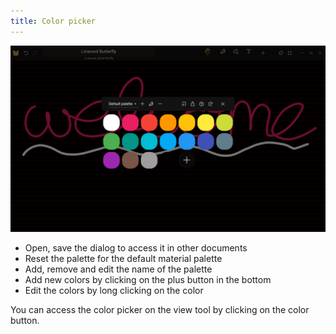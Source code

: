 ```yaml
---
title: Color picker
---
```


![Color picker](color_picker.png)

- Open, save the dialog to access it in other documents
- Reset the palette for the default material palette
- Add, remove and edit the name of the palette
- Add new colors by clicking on the plus button in the bottom
- Edit the colors by long clicking on the color

You can access the color picker on the view tool by clicking on the color button.
